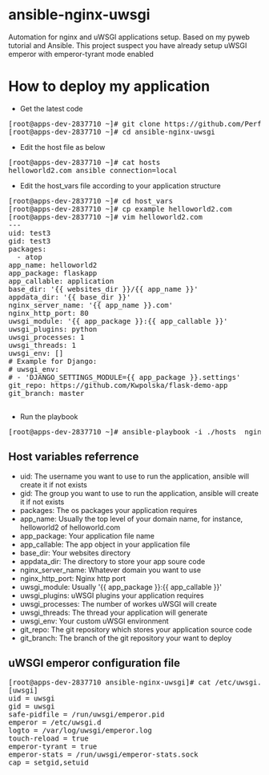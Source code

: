 # ansible-nginx-uwsgi
Automation for nginx and uWSGI applications setup. Based on my pyweb tutorial and Ansible. This project suspect you have already setup uWSGI emperor with emperor-tyrant mode enabled

# How to deploy my application
* Get the latest code
<pre>
[root@apps-dev-2837710 ~]# git clone https://github.com/PerfectiisShit/ansible-nginx-uwsgi.git
[root@apps-dev-2837710 ~]# cd ansible-nginx-uwsgi
</pre>

* Edit the host file as below
<pre>
[root@apps-dev-2837710 ~]# cat hosts
helloworld2.com ansible_connection=local
</pre>

* Edit the host_vars file according to your application structure
<pre>
[root@apps-dev-2837710 ~]# cd host_vars
[root@apps-dev-2837710 ~]# cp example helloworld2.com
[root@apps-dev-2837710 ~]# vim helloworld2.com
---
uid: test3
gid: test3
packages:
  - atop
app_name: helloworld2
app_package: flaskapp
app_callable: application
base_dir: '{{ websites_dir }}/{{ app_name }}'
appdata_dir: '{{ base_dir }}'
nginx_server_name: '{{ app_name }}.com'
nginx_http_port: 80
uwsgi_module: '{{ app_package }}:{{ app_callable }}'
uwsgi_plugins: python
uwsgi_processes: 1
uwsgi_threads: 1
uwsgi_env: []
# Example for Django:
# uwsgi_env:
# - 'DJANGO_SETTINGS_MODULE={{ app_package }}.settings'
git_repo: https://github.com/Kwpolska/flask-demo-app
git_branch: master

</pre>

* Run the playbook
<pre>
[root@apps-dev-2837710 ~]# ansible-playbook -i ./hosts  nginx-uwsgi.yml  --limit "helloworld2.com"
</pre>


## Host variables referrence
* uid: The username you want to use to run the application, ansible will create it if not exists  
* gid: The group you want to use to run the application, ansible will create it if not exists  
* packages: The os packages your application requires
* app_name: Usually the top level of your domain name, for instance, helloworld2 of helloworld.com  
* app_package: Your application file name  
* app_callable: The app object in your application file  
* base_dir: Your websites directory  
* appdata_dir: The directory to store your app soure code  
* nginx_server_name: Whatever domain you want to use  
* nginx_http_port: Nginx http port  
* uwsgi_module: Usually '{{ app_package }}:{{ app_callable }}'  
* uwsgi_plugins: uWSGI plugins your application requires  
* uwsgi_processes: The number of workes uWSGI will create  
* uwsgi_threads: The thread your application will generate  
* uwsgi_env: Your custom uWSGI environment   
* git_repo: The git repository which stores your application source code  
* git_branch: The branch of the git repository your want to deploy  

## uWSGI emperor configuration file
<pre>
[root@apps-dev-2837710 ansible-nginx-uwsgi]# cat /etc/uwsgi.ini
[uwsgi]
uid = uwsgi
gid = uwsgi
safe-pidfile = /run/uwsgi/emperor.pid
emperor = /etc/uwsgi.d
logto = /var/log/uwsgi/emperor.log
touch-reload = true
emperor-tyrant = true
emperor-stats = /run/uwsgi/emperor-stats.sock
cap = setgid,setuid
</pre>

